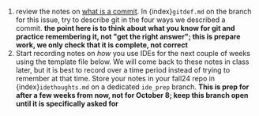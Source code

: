 1. review the notes on [what is a commit](https://compsys-progtools.github.io/spring2024/notes/2024-10-01.html). In {index}`gitdef.md` on the branch for this issue, try to describe git in the four ways we described a commit.  **the point here is to think about what you know for git and practice remembering it, not "get the right answer"; this is prepare work, we only check that it is complete, not correct**
2. Start recording notes on _how_ you use IDEs for the next couple of weeks using the template file below. We will come back to these notes in class later, but it is best to record over a time period instead of trying to remember at that time. Store your notes in your fall24 repo in {index}`idethoughts.md` on a dedicated `ide_prep` branch. **This is prep for after a few weeks from now, **not for October 8**; keep this branch open until it is specifically asked for**
